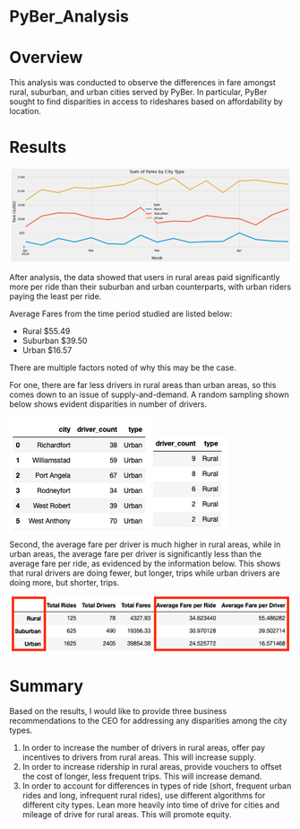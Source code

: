 # PyBer_Analysis

# Overview
This analysis was conducted to observe the differences in fare amongst rural, suburban, and urban cities served by PyBer. In particular, PyBer sought to find disparities in access to rideshares based on affordability by location. 

# Results

![](https://github.com/aaronwolfeaaron/PyBer_Analysis/blob/main/Final_Graph.png)

After analysis, the data showed that users in rural areas paid significantly more per ride than their suburban and urban counterparts, with urban riders paying the least per ride.

Average Fares from the time period studied are listed below:
* Rural       $55.49
* Suburban    $39.50
* Urban       $16.57

There are multiple factors noted of why this may be the case. 

For one, there are far less drivers in rural areas than urban areas, so this comes down to an issue of supply-and-demand. A random sampling shown below shows evident disparities in number of drivers.

![](https://github.com/aaronwolfeaaron/PyBer_Analysis/blob/main/Urban_Driver_Count.png)
![](https://github.com/aaronwolfeaaron/PyBer_Analysis/blob/main/Rural_Driver_Count.png)

Second, the average fare per driver is much higher in rural areas, while in urban areas, the average fare per driver is significantly less than the average fare per ride, as evidenced by the information below. This shows that rural drivers are doing fewer, but longer, trips while urban drivers are doing more, but shorter, trips. 

![](https://github.com/aaronwolfeaaron/PyBer_Analysis/blob/main/Fare_Per_Driver.png)

# Summary 
Based on the results, I would like to provide three business recommendations to the CEO for addressing any disparities among the city types. 

1. In order to increase the number of drivers in rural areas, offer pay incentives to drivers from rural areas. This will increase supply.
2. In order to increase ridership in rural areas, provide vouchers to offset the cost of longer, less frequent trips. This will increase demand. 
3. In order to account for differences in types of ride (short, frequent urban rides and long, infrequent rural rides), use different algorithms for different city types. Lean more heavily into time of drive for cities and mileage of drive for rural areas. This will promote equity.
